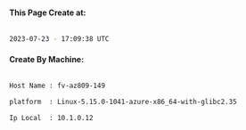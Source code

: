 
   
#### This Page Create at:

```bash

2023-07-23 - 17:09:38 UTC

```

#### Create By Machine:

```bash

Host Name : fv-az809-149

platform  : Linux-5.15.0-1041-azure-x86_64-with-glibc2.35

Ip Local  : 10.1.0.12

```

